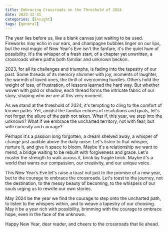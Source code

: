 ```yaml
---
title: Embracing Crossroads on the Threshold of 2024
date: 2023-12-31
categories: [Insight]
tags: [general] 
---
```


The year lies before us, like a blank canvas just waiting to be used. Fireworks may echo in our ears, and champagne
bubbles linger on our lips, but the real magic of New Year's Eve isn't the fanfare, it's the quiet hum of
possibility. It's the whisper of a fresh start, of a chapter yet unwritten, a crossroads where paths both familiar
and unknown beckon.

2023, for all its challenges and triumphs, is fading into the tapestry of our past. Some threads of its memory
shimmer with joy, moments of laughter, the warmth of loved ones, the thrill of overcoming hurdles.
Others hold the weight of loss, of frustration, of lessons learned the hard way. But whether woven with gold
or shadow, each thread forms the intricate fabric of our story, shaping who we are at this very moment.

As we stand at the threshold of 2024, it's tempting to cling to the comfort of known paths. Yet, amidst the
familiar echoes of resolutions and goals, let's not forget the allure of the path not taken. What if, this year,
we step into the unknown? What if we embrace the uncharted territory, not with fear, but with curiosity
and courage?

Perhaps it's a passion long forgotten, a dream shelved away, a whisper of change just audible above the
daily noise. Let's listen to that whisper, nurture it, and give it space to bloom. Maybe it's a relationship we
want to mend, a bridge waiting to be rebuilt with forgiveness and grace. Let's muster the strength to walk
across it, brick by fragile brick. Maybe it's a world that wants our compassion, our creativity, and our
unique voice.

This New Year’s Eve let's raise a toast not just to the promise of a new year, but to the courage to embrace
the crossroads. Let's toast to the journey, not the destination, to the messy beauty of becoming, to the
whispers of our souls urging us to rewrite our own stories.

May 2024 be the year we find the courage to step onto the uncharted path, to listen to the whispers within,
and to weave a tapestry of our choosing. May it be a year rich with possibility, brimming with the courage
to embrace hope, even in the face of the unknown.

Happy New Year, dear reader, and cheers to the crossroads that lie ahead.
